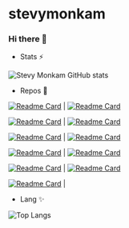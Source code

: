 # stevymonkam
### Hi there 👋

- Stats ⚡

![Stevy Monkam GitHub stats](https://github-readme-stats.vercel.app/api?username=stevymonkam&bg_color=30,e96443,904e95&title_color=fff&text_color=fff&show_icons=true&icon_color=ffff)   

- Repos 🔭


[![Readme Card](https://github-readme-stats.vercel.app/api/pin/?username=stevymonkam&repo=AWS-Architecture-for-Resilient-and-Highly-Available-Applications)](https://github.com/stevymonkam/AWS-Architecture-for-Resilient-and-Highly-Available-Applications) | [![Readme Card](https://github-readme-stats.vercel.app/api/pin/?username=stevymonkam&repo=Project-reseau-aws-transit-gateway)](https://github.com/stevymonkam/Project-reseau-aws-transit-gateway)  

[![Readme Card](https://github-readme-stats.vercel.app/api/pin/?username=stevymonkam&repo=migration-data-aws-ec2-rds)](https://github.com/stevymonkam/migration-data-aws-ec2-rds) | [![Readme Card](https://github-readme-stats.vercel.app/api/pin/?username=stevymonkam&repo=Gitlab-CICD-APP)](https://github.com/stevymonkam/Gitlab-CICD-APP)  

[![Readme Card](https://github-readme-stats.vercel.app/api/pin/?username=stevymonkam&repo=Project-aws-full-CICD)](https://github.com/stevymonkam/Project-aws-full-CICD) | [![Readme Card](https://github-readme-stats.vercel.app/api/pin/?username=stevymonkam&repo=docker-student-list-project)](https://github.com/stevymonkam/docker-student-list-project)  

[![Readme Card](https://github-readme-stats.vercel.app/api/pin/?username=stevymonkam&repo=terraform-project)](https://github.com/stevymonkam/terraform-project) | [![Readme Card](https://github-readme-stats.vercel.app/api/pin/?username=stevymonkam&repo=odoo)](https://github.com/stevymonkam/odoo)  

[![Readme Card](https://github-readme-stats.vercel.app/api/pin/?username=stevymonkam&repo=Kubernetes-Deployment--AWS-Scalable-and-Secure-Infrastructure)](https://github.com/stevymonkam/Kubernetes-Deployment--AWS-Scalable-and-Secure-Infrastructure) | [![Readme Card](https://github-readme-stats.vercel.app/api/pin/?username=stevymonkam&repo=angular-springboot-with-docker)](https://github.com/stevymonkam/angular-springboot-with-docker)  

[![Readme Card](https://github-readme-stats.vercel.app/api/pin/?username=stevymonkam&repo=wordpress-with-kubernetes)](https://github.com/stevymonkam/wordpress-with-kubernetes) |






- Lang ✨

![Top Langs](https://github-readme-stats.vercel.app/api/top-langs/?username=stevymonkam&langs_count=10&hide=javascript,html,php,python)
